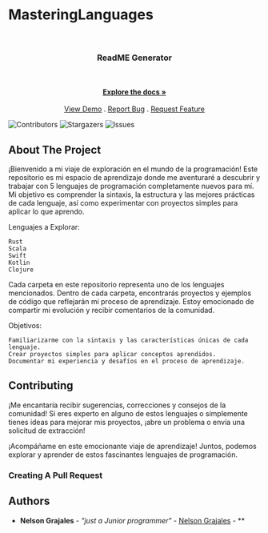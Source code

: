 # MasteringLanguages

<br/>
<p align="center">
  <a href="https://github.com/NelsonGrajales/MasteringLanguages">
  </a>

  <h3 align="center">ReadME Generator</h3>

  <p align="center">
    <br/>
    <br/>
    <a href="https://github.com/NelsonGrajales/MasteringLanguages"><strong>Explore the docs »</strong></a>
    <br/>
    <br/>
    <a href="https://github.com/NelsonGrajales/MasteringLanguages">View Demo</a>
    .
    <a href="https://github.com/NelsonGrajales/MasteringLanguages/issues">Report Bug</a>
    .
    <a href="https://github.com/NelsonGrajales/MasteringLanguages/issues">Request Feature</a>
  </p>
</p>

![Contributors](https://img.shields.io/github/contributors/NelsonGrajales/MasteringLanguages?color=dark-green) ![Stargazers](https://img.shields.io/github/stars/NelsonGrajales/MasteringLanguages?style=social) ![Issues](https://img.shields.io/github/issues/NelsonGrajales/MasteringLanguages)

## About The Project

¡Bienvenido a mi viaje de exploración en el mundo de la programación! Este repositorio es mi espacio de aprendizaje donde me aventuraré a descubrir y trabajar con 5 lenguajes de programación completamente nuevos para mí. Mi objetivo es comprender la sintaxis, la estructura y las mejores prácticas de cada lenguaje, así como experimentar con proyectos simples para aplicar lo que aprendo.

Lenguajes a Explorar:

    Rust
    Scala
    Swift
    Kotlin
    Clojure

Cada carpeta en este repositorio representa uno de los lenguajes mencionados. Dentro de cada carpeta, encontrarás proyectos y ejemplos de código que reflejarán mi proceso de aprendizaje. Estoy emocionado de compartir mi evolución y recibir comentarios de la comunidad.

Objetivos:

    Familiarizarme con la sintaxis y las características únicas de cada lenguaje.
    Crear proyectos simples para aplicar conceptos aprendidos.
    Documentar mi experiencia y desafíos en el proceso de aprendizaje.

## Contributing

¡Me encantaría recibir sugerencias, correcciones y consejos de la comunidad! Si eres experto en alguno de estos lenguajes o simplemente tienes ideas para mejorar mis proyectos, ¡abre un problema o envía una solicitud de extracción!

¡Acompáñame en este emocionante viaje de aprendizaje! Juntos, podemos explorar y aprender de estos fascinantes lenguajes de programación.

### Creating A Pull Request

## Authors

- **Nelson Grajales** - _"just a Junior programmer"_ - [Nelson Grajales]() - \*\*
